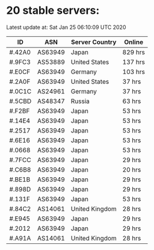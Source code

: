 # 20 stable servers:

Latest update at: Sat Jan 25 06:10:09 UTC 2020

| ID | ASN | Server Country | Online |
| -- | --- | -------------- | ------ |
| #.42A0 | AS63949 | Japan | 829 hrs |
| #.9FC3 | AS53889 | United States | 137 hrs |
| #.E0CF | AS63949 | Germany | 103 hrs |
| #.2A0F | AS63949 | United States | 37 hrs |
| #.0C1C | AS24961 | Germany | 37 hrs |
| #.5CBD | AS48347 | Russia | 63 hrs |
| #.F2BF | AS63949 | Japan | 53 hrs |
| #.14E4 | AS63949 | Japan | 53 hrs |
| #.2517 | AS63949 | Japan | 53 hrs |
| #.6E16 | AS63949 | Japan | 53 hrs |
| #.0668 | AS63949 | Japan | 53 hrs |
| #.7FCC | AS63949 | Japan | 29 hrs |
| #.C6B8 | AS63949 | Japan | 20 hrs |
| #.BE1B | AS63949 | Japan | 29 hrs |
| #.898D | AS63949 | Japan | 29 hrs |
| #.131F | AS63949 | Japan | 53 hrs |
| #.84C2 | AS14061 | United Kingdom | 28 hrs |
| #.E945 | AS63949 | Japan | 29 hrs |
| #.2012 | AS63949 | Japan | 29 hrs |
| #.A91A | AS14061 | United Kingdom | 28 hrs |

